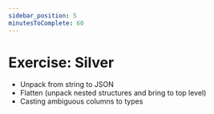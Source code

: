 ```yaml
---
sidebar_position: 5
minutesToComplete: 60
---
```


# Exercise: Silver
* Unpack from string to JSON
* Flatten (unpack nested structures and bring to top level)
* Casting ambiguous columns to types